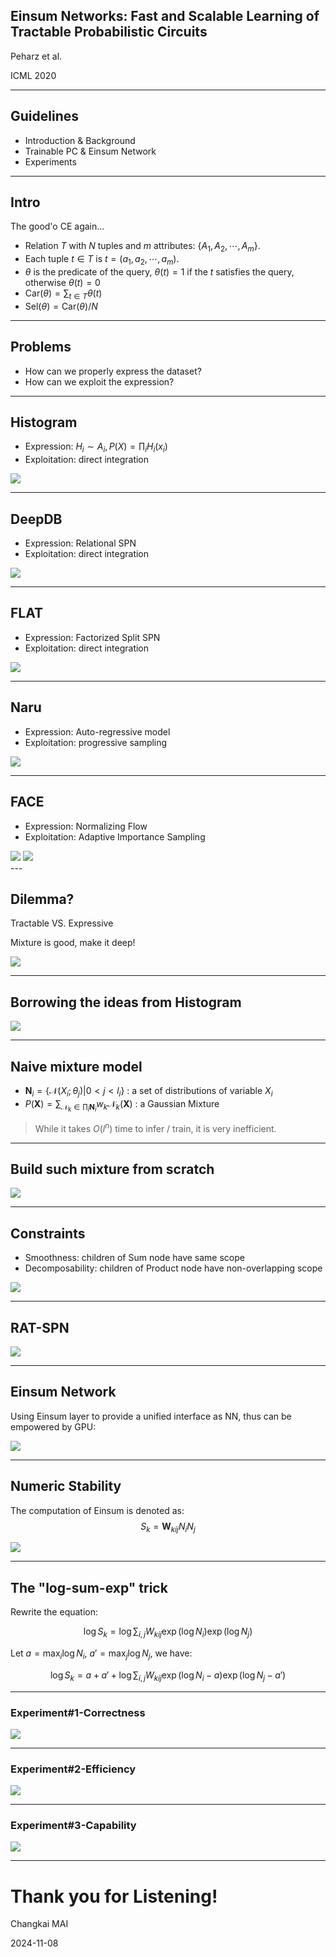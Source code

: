 ## Einsum Networks: Fast and Scalable Learning of Tractable Probabilistic Circuits

Peharz et al.

ICML 2020

---

## Guidelines

* Introduction & Background
* Trainable PC & Einsum Network
* Experiments

---

## Intro

The good'o CE again...
* Relation $T$ with $N$ tuples and $m$ attributes: $\lbrace A_1, A_2, \cdots , A_m \rbrace$. 
* Each tuple $t \in T$ is $t = (a_1, a_2, \cdots, a_m)$.
* $\theta$ is the predicate of the query, $\theta(t) = 1$ if the $t$ satisfies the query, otherwise $\theta(t) = 0$
* $\mathrm{Car}(\theta) = \sum_{t \in T} \theta(t)$
* $\mathrm{Sel}(\theta) = \mathrm{Car}(\theta) / N$

----
## Problems

* How can we properly express the dataset?
* How can we exploit the expression?

----

## Histogram

* Expression: $H_i \sim A_i, P(X) = \prod_{i} H_i(x_i)$
* Exploitation: direct integration

<img class="r-stretch" src="./assets/PP20241108/截屏2024-11-08 09.34.07.png">

----

## DeepDB

* Expression: Relational SPN
* Exploitation: direct integration

<img class="r-stretch" src="./assets/PP20241108/截屏2024-11-08 09.44.52.png">

----

## FLAT

* Expression: Factorized Split SPN
* Exploitation: direct integration

<img class="r-stretch" src="./assets/PP20241108/截屏2024-11-08 09.54.00.png">

----

## Naru

* Expression: Auto-regressive model
* Exploitation: progressive sampling

<img class="r-stretch" src="./assets/PP20241108/截屏2024-11-08 10.02.31.png">

----

## FACE

* Expression: Normalizing Flow
* Exploitation: Adaptive Importance Sampling

<div class="r-stack">
    <img class="fragment current-visible" src="./assets/PP20241108/截屏2024-11-08 10.06.24.png">
    <img class="fragment" src="./assets/PP20240705/ais.png">
</div>
---

## Dilemma?

Tractable VS. Expressive
<p class="fragment">
    Mixture is good, make it deep!
</p>
<img class="r-stretch" src="./assets/PP20241108/截屏2024-11-08 10.25.39.png">

----

## Borrowing the ideas from Histogram

<img class="r-stretch" src="./assets/PP20241108/IMG_0115.jpg">

----

## Naive mixture model

* $\mathbf N_i = \lbrace \mathcal N(X_i;\theta_j)| 0 < j < l_i \rbrace$ : a set of distributions of variable $X_i$
* $P(\mathbf X) = \sum_{\mathcal N_k \in \prod_i \mathbf{N}_i} w_k\mathcal{N}_k(\mathbf X)$ : a Gaussian Mixture

> While it takes $O(l^n)$ time to infer / train, it is very inefficient.

----

## Build such mixture from scratch

<img class="r-stretch" src="./assets/PP20241108/截屏2024-11-08 11.20.19.png">

----

## Constraints

* Smoothness: children of Sum node have same scope
* Decomposability: children of Product node have non-overlapping scope

<img class="r-stretch" src="./assets/PP20241108/截屏2024-11-08 11.25.35.png">

----

## RAT-SPN

<img class="r-stretch" src="./assets/PP20241108/截屏2024-11-08 11.31.53.png">

---

## Einsum Network

Using Einsum layer to provide a unified interface as NN, thus can be empowered by GPU:

<img class="r-stretch" src="./assets/PP20241108/einsumlayer.png">

----

## Numeric Stability

The computation of Einsum is denoted as:
$$S_k = \mathbf W_{kij} N_iN_j$$

<img class="r-stretch" src="./assets/PP20241108/截屏2024-11-08 11.46.41.png">

----
## The "log-sum-exp" trick

Rewrite the equation:

$$\log S_k = \log \sum_{i, j} W_{kij}\exp(\log  N_i)\exp(\log N_j)$$

Let $a = \max_i \log N_i$, $a' = \max_j \log N_j$, we have:

$$\log S_k = a + a' + \log \sum_{i, j} W_{kij}\exp(\log  N_i - a)\exp(\log N_j - a')$$

---

### Experiment#1-Correctness

<img class="r-stretch" src="./assets/PP20241108/截屏2024-11-08 12.07.07.png">

----

### Experiment#2-Efficiency

<img class="r-stretch" src="./assets/PP20241108/截屏2024-11-08 12.10.27.png">

----

### Experiment#3-Capability

<img class="r-stretch" src="./assets/PP20241108/截屏2024-11-08 12.12.23.png">

---

# Thank you for Listening!

Changkai MAI 

2024-11-08
